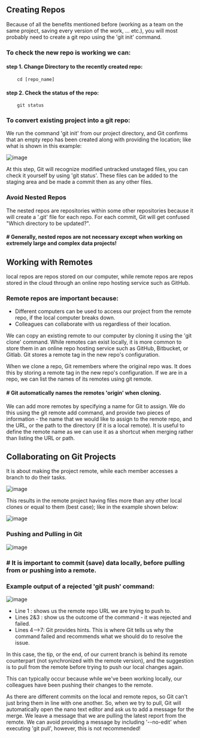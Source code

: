 ## Creating Repos
Because of all the benefits mentioned before (working as a team on the same project, saving every version of the work, ... etc.), you will most probably need to create a git repo using the 'git init' command.

### To check the new repo is working we can:
#### step 1. Change Directory to the recently created repo:
        cd [repo_name]
#### step 2. Check the status of the repo:
        git status

### To convert existing project into a git repo:
We run the command 'git init' from our project directory, and Git confirms that an empty repo has been created along with providing the location; like what is shown in this example:

![image](https://github.com/Sir-Elite/My-Summaries/assets/66035383/617afeb6-ee00-40b2-a89d-f41ce82a602c)

At this step, Git will recognize modified untracked unstaged files, you can check it yourself by using 'git status'. These files can be added to the staging area and be made a commit then as any other files.

### Avoid Nested Repos
The nested repos are repositories within some other repositories because it will create a '.git' file for each repo. For each commit, Git will get confused "Which directory to be updated?".
#### # Generally, nested repos are not necessary except when working on extremely large and complex data projects!

## Working with Remotes
local repos are repos stored on our computer, while remote repos are repos stored in the cloud through an online repo hosting service such as GitHub.

### Remote repos are important because:
* Different computers can be used to access our project from the remote repo, if the local computer breaks down.
* Colleagues can collaborate with us regardless of their location.

We can copy an existing remote to our computer by cloning it using the 'git clone' command. While remotes can exist locally, it is more common to store them in an online repo hosting service such as GitHub, Bitbucket, or Gitlab. Git stores a remote tag in the new repo's configuration.

When we clone a repo, Git remembers where the original repo was. It does this by storing a remote tag in the new repo's configuration. If we are in a repo, we can list the names of its remotes using git remote. 

#### # Git automatically names the remotes 'origin' when cloning.

We can add more remotes by specifying a name for Git to assign. We do this using the git remote add command, and provide two pieces of information - the name that we would like to assign to the remote repo, and the URL, or the path to the directory (if it is a local remote). It is useful to define the remote name as we can use it as a shortcut when merging rather than listing the URL or path.

## Collaborating on Git Projects
It is about making the project remote, while each member accesses a branch to do their tasks.

![image](https://github.com/Sir-Elite/My-Summaries/assets/66035383/4a123255-bdc2-457c-a8f6-7159c74b1246)

This results in the remote project having files more than any other local clones or equal to them (best case); like in the example shown below:

![image](https://github.com/Sir-Elite/My-Summaries/assets/66035383/e6fd422a-56ce-4a78-8def-766eccb42323)

### Pushing and Pulling in Git
![image](https://github.com/Sir-Elite/My-Summaries/assets/66035383/de2a8348-65e4-4ffa-ac56-849c3f120bcd)

### # It is important to commit (save) data locally, before pulling from or pushing into a remote.

### Example output of a rejected 'git push' command:

![image](https://github.com/Sir-Elite/My-Summaries/assets/66035383/0956aeca-688a-4b5a-a13c-4b51d3dee645)

* Line    1  : shows us the remote repo URL we are trying to push to.
* Lines  2&3 : show us the outcome of the command - it was rejected and failed.
* Lines 4-->7: Git provides hints. This is where Git tells us why the command failed and recommends what we should do to resolve the issue.

In this case, the tip, or the end, of our current branch is behind its remote counterpart (not synchronized with the remote version), and the suggestion is to pull from the remote before trying to push our local changes again.

This can typically occur because while we've been working locally, our colleagues have been pushing their changes to the remote. 

As there are different commits on the local and remote repos, so Git can't just bring them in line with one another. So, when we try to pull, Git will automatically open the nano text editor and ask us to add a message for the merge. We leave a message that we are pulling the latest report from the remote. We can avoid providing a message by including '--no-edit' when executing 'git pull', however, this is not recommended!
